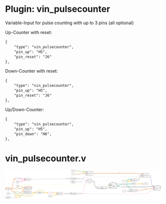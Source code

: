 # Plugin: vin_pulsecounter

Variable-Input for pulse counting with up to 3 pins (all optional)

Up-Counter with reset:
```
{
    "type": "vin_pulsecounter",
    "pin_up": "H5",
    "pin_reset": "J6"
},
```

Down-Counter with reset:
```
{
    "type": "vin_pulsecounter",
    "pin_up": "H5",
    "pin_reset": "J6"
},
```

Up/Down-Counter:
```
{
    "type": "vin_pulsecounter",
    "pin_up": "H5",
    "pin_down": "H6",
},
```

# vin_pulsecounter.v
![graphviz](./vin_pulsecounter.svg)

